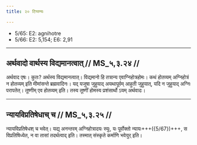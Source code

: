 ```yaml
---
title: २० टिप्पण्यः

---
```

- 5/65: E2: agnihotre
- 5/66: E2: 5,154; E6: 2,91

____________________________________________


## अर्थवादो वार्थस्य विद्यमानत्वात् // MS_५,३.२४ //

अर्थवाद एषः। कुतः? अर्थस्य विद्यमानत्वात्। विद्यमानो हि तत्रान्य एवाग्निहोत्रहोमः। कथं होतव्यम् अग्निहोत्रं न होतव्यम् इति मीमांसन्ते ब्रह्मवादिनः। यद् यजुषा जुहुयाद् अयथापूर्वम् आहुती जुहुयात्, यदि न जुहुयाद् अग्निः परापतेत्। तूष्णीम् एव होतव्यम् इति। तस्य तूष्णीं होमस्य प्रशंसार्थो ऽयम् अर्थवादः।


____________________________________________


## न्यायविप्रतिषेधाच् च // MS_५,३.२५ //

न्यायविप्रतिषेधश् च भवेत्। यद्य् अनन्तरम् अग्निहोत्रादयः स्युः, यः पूर्वोक्तो न्यायः+++({5/67})+++, स विप्रतिषिध्येत, न वा तासां तदर्थत्वाद् इति। तस्मात् संस्कृते कर्माणि भवेयुर् इति।